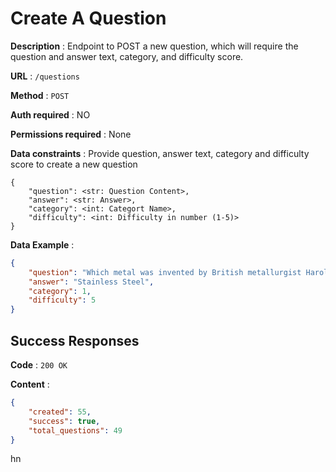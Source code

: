 # Create A Question

**Description** : Endpoint to POST a new question, which will require the question and answer text, category, and difficulty score.

**URL** : `/questions`

**Method** : `POST`

**Auth required** : NO

**Permissions required** : None

**Data constraints** : 
Provide question, answer text, category and difficulty score to create a new question
```
{
    "question": <str: Question Content>,
    "answer": <str: Answer>,
    "category": <int: Categort Name>,
    "difficulty": <int: Difficulty in number (1-5)>
}
```

**Data Example** :
```json
{
    "question": "Which metal was invented by British metallurgist Harold Brearley in 1912?",
    "answer": "Stainless Steel",
    "category": 1,
    "difficulty": 5
}
```

## Success Responses

**Code** : `200 OK`

**Content** : 

```json
{
    "created": 55,
    "success": true,
    "total_questions": 49
}
```
hn